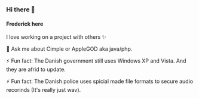 ### Hi there 👋

#### Frederick here

I love working on a project with others ✨

💬 Ask me about Cimple or AppleGOD aka java/php.

⚡ Fun fact: The Danish government still uses Windows XP and Vista. And they are afrid to update.

⚡ Fun fact: The Danish police uses spicial made file formats to secure audio recorinds (It's really just wav).

<!-- **Ylacat/Ylacat** is a ✨ _special_ ✨ repository because its `README.md` (this file) appears on your GitHub profile.

Here are some ideas to get you started:

- 🔭 I’m currently working on ...
- 🌱 I’m currently learning ...
- 👯 I’m looking to collaborate on ...
- 🤔 I’m looking for help with ...
- 💬 Ask me about ...
- 📫 How to reach me: ...
- 😄 Pronouns: ...
- ⚡ Fun fact: ...

-->

